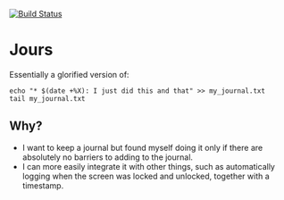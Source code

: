 [![Build Status](https://travis-ci.com/phansch/jours.svg?branch=master)](https://travis-ci.com/phansch/jours)

# Jours

Essentially a glorified version of:

```shell
echo "* $(date +%X): I just did this and that" >> my_journal.txt
tail my_journal.txt
```

## Why?

* I want to keep a journal but found myself doing it only if there are absolutely no barriers to adding to the journal.
* I can more easily integrate it with other things, such as automatically logging when the screen was locked and unlocked, together with a timestamp.
